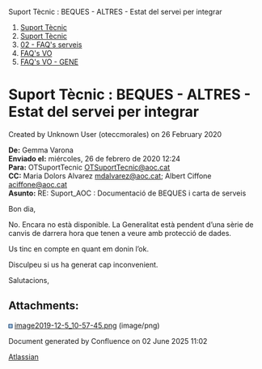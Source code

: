 Suport Tècnic : BEQUES - ALTRES - Estat del servei per integrar  

1.  [Suport Tècnic](index.html)
2.  [Suport Tècnic](13893782.html)
3.  [02 - FAQ's serveis](26313393.html)
4.  [FAQ's VO](28705575.html)
5.  [FAQ's VO - GENE](28705577.html)

Suport Tècnic : BEQUES - ALTRES - Estat del servei per integrar
===============================================================

Created by Unknown User (oteccmorales) on 26 February 2020

**De:** Gemma Varona  
**Enviado el:** miércoles, 26 de febrero de 2020 12:24  
**Para:** OTSuportTecnic <OTSuportTecnic@aoc.cat>  
**CC:** Maria Dolors Alvarez <mdalvarez@aoc.cat>; Albert Ciffone <aciffone@aoc.cat>  
**Asunto:** RE: Suport\_AOC : Documentació de BEQUES i carta de serveis

Bon dia,

No. Encara no està disponible. La Generalitat està pendent d’una sèrie de canvis de darrera hora que tenen a veure amb protecció de dades.

Us tinc en compte en quant em donin l’ok.

Disculpeu si us ha generat cap inconvenient.

Salutacions,

  

Attachments:
------------

![](images/icons/bullet_blue.gif) [image2019-12-5\_10-57-45.png](attachments/34505447/34505448.png) (image/png)  

Document generated by Confluence on 02 June 2025 11:02

[Atlassian](http://www.atlassian.com/)